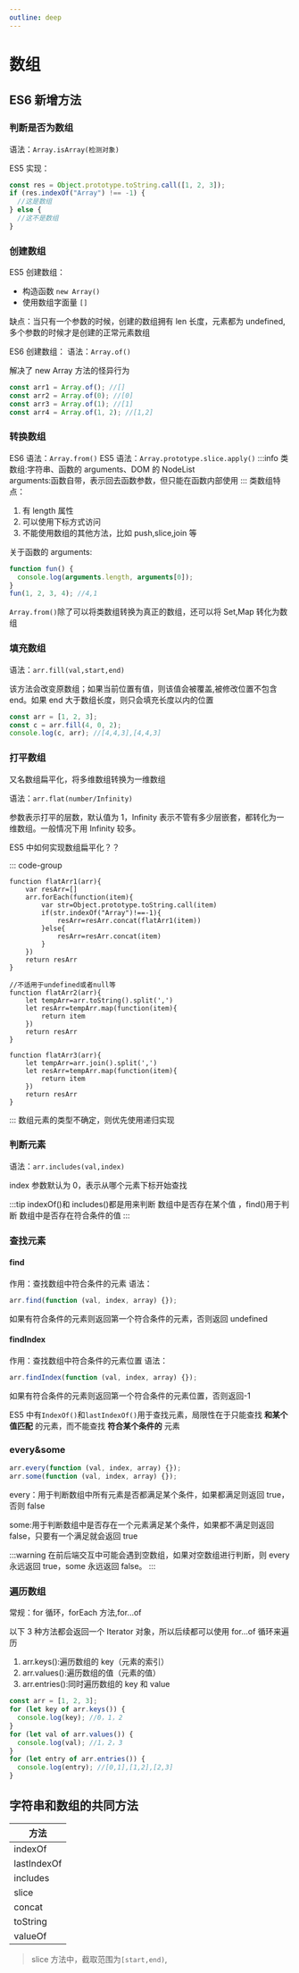 ```yaml
---
outline: deep
---
```


# 数组

## ES6 新增方法

### 判断是否为数组

语法：`Array.isArray(检测对象)`

ES5 实现：

```js
const res = Object.prototype.toString.call([1, 2, 3]);
if (res.indexOf("Array") !== -1) {
  //这是数组
} else {
  //这不是数组
}
```

### 创建数组

ES5 创建数组：

- 构造函数 `new Array()`
- 使用数组字面量 `[]`

缺点：当只有一个参数的时候，创建的数组拥有 len 长度，元素都为 undefined,多个参数的时候才是创建的正常元素数组

ES6 创建数组：
语法：`Array.of()`

解决了 new Array 方法的怪异行为

```js
const arr1 = Array.of(); //[]
const arr2 = Array.of(0); //[0]
const arr3 = Array.of(1); //[1]
const arr4 = Array.of(1, 2); //[1,2]
```

### 转换数组

ES6 语法：`Array.from()`
ES5 语法：`Array.prototype.slice.apply()`
:::info
类数组:字符串、函数的 arguments、DOM 的 NodeList<br/>
arguments:函数自带，表示回去函数参数，但只能在函数内部使用
:::
类数组特点：

1. 有 length 属性
2. 可以使用下标方式访问
3. 不能使用数组的其他方法，比如 push,slice,join 等

关于函数的 arguments:

```js
function fun() {
  console.log(arguments.length, arguments[0]);
}
fun(1, 2, 3, 4); //4,1
```

`Array.from()`除了可以将类数组转换为真正的数组，还可以将 Set,Map 转化为数组

### 填充数组

语法：`arr.fill(val,start,end)`

该方法会改变原数组；如果当前位置有值，则该值会被覆盖,被修改位置不包含 end。如果 end 大于数组长度，则只会填充长度以内的位置

```js
const arr = [1, 2, 3];
const c = arr.fill(4, 0, 2);
console.log(c, arr); //[4,4,3],[4,4,3]
```

### 打平数组

又名数组扁平化，将多维数组转换为一维数组

语法：`arr.flat(number/Infinity)`

参数表示打平的层数，默认值为 1，Infinity 表示不管有多少层嵌套，都转化为一维数组。一般情况下用 Infinity 较多。

ES5 中如何实现数组扁平化？？

::: code-group

```js[递归]
function flatArr1(arr){
    var resArr=[]
    arr.forEach(function(item){
        var str=Object.prototype.toString.call(item)
        if(str.indexOf("Array")!==-1){
            resArr=resArr.concat(flatArr1(item))
        }else{
            resArr=resArr.concat(item)
        }
    })
    return resArr
}
```

```js[toString]
//不适用于undefined或者null等
function flatArr2(arr){
    let tempArr=arr.toString().split(',')
    let resArr=tempArr.map(function(item){
        return item
    })
    return resArr
}
```

```js[join]
function flatArr3(arr){
    let tempArr=arr.join().split(',')
    let resArr=tempArr.map(function(item){
        return item
    })
    return resArr
}
```

:::
数组元素的类型不确定，则优先使用递归实现

### 判断元素

语法：`arr.includes(val,index)`

index 参数默认为 0，表示从哪个元素下标开始查找

:::tip
indexOf()和 includes()都是用来判断 数组中是否存在某个值 ，find()用于判断 数组中是否存在符合条件的值
:::

### 查找元素

#### find

作用：查找数组中符合条件的元素
语法：

```js
arr.find(function (val, index, array) {});
```

如果有符合条件的元素则返回第一个符合条件的元素，否则返回 undefined

#### findIndex

作用：查找数组中符合条件的元素位置
语法：

```js
arr.findIndex(function (val, index, array) {});
```

如果有符合条件的元素则返回第一个符合条件的元素位置，否则返回-1

ES5 中有`IndexOf()`和`lastIndexOf()`用于查找元素，局限性在于只能查找 **和某个值匹配** 的元素，而不能查找 **符合某个条件的** 元素

### every&some

```js
arr.every(function (val, index, array) {});
arr.some(function (val, index, array) {});
```

every：用于判断数组中所有元素是否都满足某个条件，如果都满足则返回 true，否则 false

some:用于判断数组中是否存在一个元素满足某个条件，如果都不满足则返回 false，只要有一个满足就会返回 true

:::warning
在前后端交互中可能会遇到空数组，如果对空数组进行判断，则 every 永远返回 true，some 永远返回 false。
:::

### 遍历数组

常规：for 循环，forEach 方法,for...of

以下 3 种方法都会返回一个 Iterator 对象，所以后续都可以使用 for...of 循环来遍历

1. arr.keys():遍历数组的 key（元素的索引）
2. arr.values():遍历数组的值（元素的值）
3. arr.entries():同时遍历数组的 key 和 value

```js
const arr = [1, 2, 3];
for (let key of arr.keys()) {
  console.log(key); //0，1，2
}
for (let val of arr.values()) {
  console.log(val); //1，2，3
}
for (let entry of arr.entries()) {
  console.log(entry); //[0,1],[1,2],[2,3]
}
```

## 字符串和数组的共同方法

| 方法        |
| ----------- |
| indexOf     |
| lastIndexOf |
| includes    |
| slice       |
| concat      |
| toString    |
| valueOf     |

> slice 方法中，截取范围为`[start,end)`,
